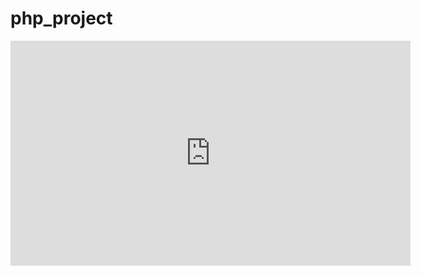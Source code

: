 # php_project

<iframe width="640" height="360" src="https://youtu.be/eHLv_Z77sqQ" frameborder="0" gesture="media" allowfullscreen=""></iframe>
